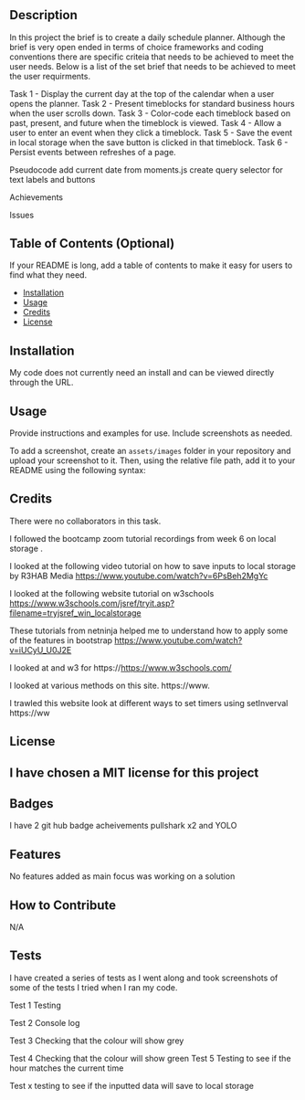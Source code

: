 # <Multi Creation of Daily Planner App>

## Description

In this project the brief is to create a daily schedule planner. Although the brief is very open ended in terms of choice frameworks and coding conventions there are specific criteia that needs to be achieved to meet the user needs. Below is a list of the set brief that needs to be achieved to meet the user requirments.

Task 1 - Display the current day at the top of the calendar when a user opens the planner.
Task 2 - Present timeblocks for standard business hours when the user scrolls down.
Task 3 - Color-code each timeblock based on past, present, and future when the timeblock is viewed.
Task 4 - Allow a user to enter an event when they click a timeblock.
Task 5 - Save the event in local storage when the save button is clicked in that timeblock.
Task 6 - Persist events between refreshes of a page.


Pseudocode
add current date from moments.js
create query selector for text labels and buttons




Achievements

Issues



 
   


## Table of Contents (Optional)

If your README is long, add a table of contents to make it easy for users to find what they need.

- [Installation](#installation)
- [Usage](#usage)
- [Credits](#credits)
- [License](#license)

## Installation

My code does not currently need an install and can be viewed directly through the URL.

## Usage

Provide instructions and examples for use. Include screenshots as needed.

To add a screenshot, create an `assets/images` folder in your repository and upload your screenshot to it. Then, using the relative file path, add it to your README using the following syntax:





## Credits

There were no collaborators in this task.


I followed the bootcamp zoom tutorial recordings from week 6 on local storage . 




<!-- Remove old links and replace with new ones as we go along -->

I looked at the following video tutorial on how to save inputs to local storage by R3HAB Media
https://www.youtube.com/watch?v=6PsBeh2MgYc


I looked at the following website tutorial on w3schools
https://www.w3schools.com/jsref/tryit.asp?filename=tryjsref_win_localstorage

These tutorials from netninja helped me to understand how to apply some of the features in bootstrap
https://www.youtube.com/watch?v=iUCyU_U0J2E

<!-- replace below -->


I looked at and w3 for 
https://https://www.w3schools.com/



I looked at various methods on this site.
https://www.

I trawled this website look at different ways to set timers using setInverval
https://ww


## License

I have chosen a MIT license for this project
---

## Badges

I  have 2 git hub badge acheivements pullshark x2 and YOLO

## Features

No features added as main focus was working on a solution

## How to Contribute

N/A

## Tests

I have created a series of tests as I went along and took screenshots of some of the tests I tried when I ran my code.

Test 1 Testing 

Test 2 Console log 

Test 3 Checking that the colour will show grey

Test 4 Checking that the colour will show  green
Test 5 Testing to see if the hour matches the current time

Test x testing to see if the inputted data will save to local storage



